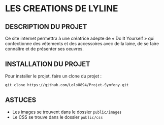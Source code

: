 # LES CREATIONS DE LYLINE

## DESCRIPTION DU PROJET

Ce site internet permettra à une créatrice adepte de « Do It Yourself » qui
confectionne des vêtements et des accessoires avec de la laine, de se faire
connaître et de présenter ses oeuvres.

## INSTALLATION DU PROJET

Pour installer le projet, faire un clone du projet :

```
git clone https://github.com/Lolo8894/Projet-Symfony.git
```

## ASTUCES

- Les images se trouvent dans le dossier `public/images`
- Le CSS se trouve dans le dossier `public/css`